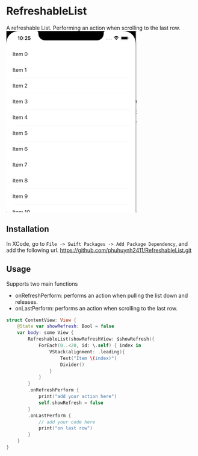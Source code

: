 # RefreshableList
A refreshable List. Performing an action when scrolling to the last row.
![Pull to refresh](pull_to_refresh.gif)

## Installation
In XCode, go to `File -> Swift Packages -> Add Package Dependency`, and add the following url.
https://github.com/phuhuynh2411/RefreshableList.git

## Usage
Supports two main functions
- onRefreshPerform: performs an action when pulling the list down and releases.
- onLastPerform: performs an action when scrolling to the last row.

```swift
struct ContentView: View {
    @State var showRefresh: Bool = false
    var body: some View {
        RefreshableList(showRefreshView: $showRefresh){
            ForEach(0..<20, id: \.self) { index in
                VStack(alignment: .leading){
                    Text("Item \(index)")
                    Divider()
                }
            }
        }
        .onRefreshPerform {
            print("add your action here")
            self.showRefresh = false
        }
        .onLastPerform {
            // add your code here
            print("on last row")
        }
    }
}
```
